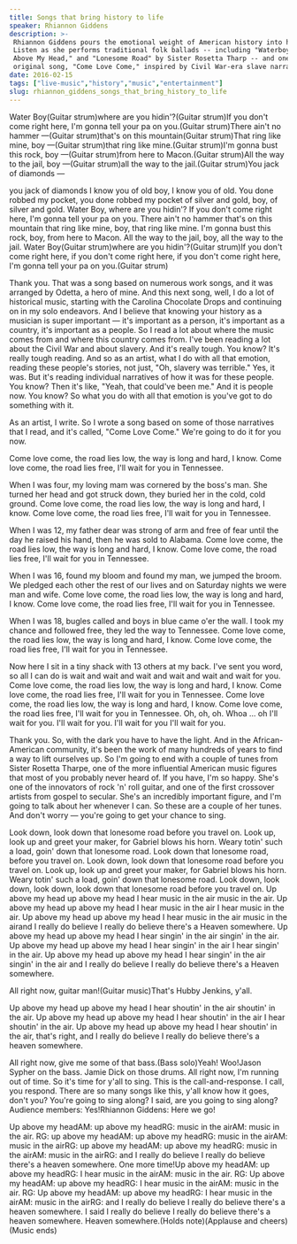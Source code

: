 ```yaml
---
title: Songs that bring history to life
speaker: Rhiannon Giddens
description: >-
 Rhiannon Giddens pours the emotional weight of American history into her music.
 Listen as she performs traditional folk ballads -- including "Waterboy," "Up
 Above My Head," and "Lonesome Road" by Sister Rosetta Tharp -- and one glorious
 original song, "Come Love Come," inspired by Civil War-era slave narratives.
date: 2016-02-15
tags: ["live-music","history","music","entertainment"]
slug: rhiannon_giddens_songs_that_bring_history_to_life
---
```


Water Boy(Guitar strum)where are you hidin'?(Guitar strum)If you don't come right here,
I'm gonna tell your pa on you.(Guitar strum)There ain't no hammer —(Guitar strum)that's on
this mountain(Guitar strum)That ring like mine, boy —(Guitar strum)that ring like
mine.(Guitar strum)I'm gonna bust this rock, boy —(Guitar strum)from here to Macon.(Guitar
strum)All the way to the jail, boy —(Guitar strum)all the way to the jail.(Guitar
strum)You jack of diamonds —

you jack of diamonds I know you of old boy, I know you of old. You done robbed my pocket,
you done robbed my pocket of silver and gold, boy, of silver and gold. Water Boy, where are
you hidin'? If you don't come right here, I'm gonna tell your pa on you. There ain't no
hammer that's on this mountain that ring like mine, boy, that ring like mine. I'm gonna
bust this rock, boy, from here to Macon. All the way to the jail, boy, all the way to the
jail. Water Boy(Guitar strum)where are you hidin'?(Guitar strum)If you don't come right
here, if you don't come right here, if you don't come right here, I'm gonna tell your pa
on you.(Guitar strum)

Thank you. That was a song based on numerous work songs, and it was arranged by Odetta, a
hero of mine. And this next song, well, I do a lot of historical music, starting with the
Carolina Chocolate Drops and continuing on in my solo endeavors. And I believe that
knowing your history as a musician is super important — it's important as a person, it's
important as a country, it's important as a people. So I read a lot about where the music
comes from and where this country comes from. I've been reading a lot about the Civil War
and about slavery. And it's really tough. You know? It's really tough reading. And so as
an artist, what I do with all that emotion, reading these people's stories, not just, "Oh,
slavery was terrible." Yes, it was. But it's reading individual narratives of how it was
for these people. You know? Then it's like, "Yeah, that could've been me." And it is
people now. You know? So what you do with all that emotion is you've got to do something
with it.

As an artist, I write. So I wrote a song based on some of those narratives that I read,
and it's called, "Come Love Come." We're going to do it for you now.

Come love come, the road lies low, the way is long and hard, I know. Come love come, the
road lies free, I'll wait for you in Tennessee.

When I was four, my loving mam was cornered by the boss's man. She turned her head and got
struck down, they buried her in the cold, cold ground. Come love come, the road lies low,
the way is long and hard, I know. Come love come, the road lies free, I'll wait for you in
Tennessee.

When I was 12, my father dear was strong of arm and free of fear until the day he raised
his hand, then he was sold to Alabama. Come love come, the road lies low, the way is long
and hard, I know. Come love come, the road lies free, I'll wait for you in
Tennessee.

When I was 16, found my bloom and found my man, we jumped the broom. We pledged each other
the rest of our lives and on Saturday nights we were man and wife. Come love come, the road
lies low, the way is long and hard, I know. Come love come, the road lies free, I'll wait
for you in Tennessee.

When I was 18, bugles called and boys in blue came o'er the wall. I took my chance and
followed free, they led the way to Tennessee. Come love come, the road lies low, the way is
long and hard, I know. Come love come, the road lies free, I'll wait for you in
Tennessee.

Now here I sit in a tiny shack with 13 others at my back. I've sent you word, so all I can
do is wait and wait and wait and wait and wait and wait for you. Come love come, the road
lies low, the way is long and hard, I know. Come love come, the road lies free, I'll wait
for you in Tennessee. Come love come, the road lies low, the way is long and hard, I know.
Come love come, the road lies free, I'll wait for you in Tennessee. Oh, oh, oh. Whoa ... oh
I'll wait for you. I'll wait for you. I'll wait for you I'll wait for you.

Thank you. So, with the dark you have to have the light. And in the African-American
community, it's been the work of many hundreds of years to find a way to lift ourselves
up. So I'm going to end with a couple of tunes from Sister Rosetta Tharpe, one of the more
influential American music figures that most of you probably never heard of. If you have,
I'm so happy. She's one of the innovators of rock 'n' roll guitar, and one of the first
crossover artists from gospel to secular. She's an incredibly important figure, and I'm
going to talk about her whenever I can. So these are a couple of her tunes. And don't
worry — you're going to get your chance to sing.

Look down, look down that lonesome road before you travel on. Look up, look up and greet
your maker, for Gabriel blows his horn. Weary totin' such a load, goin' down that lonesome
road. Look down that lonesome road, before you travel on. Look down, look down that
lonesome road before you travel on. Look up, look up and greet your maker, for Gabriel
blows his horn. Weary totin' such a load, goin' down that lonesome road. Look down, look
down, look down, look down that lonesome road before you travel on. Up above my head up
above my head I hear music in the air music in the air. Up above my head up above my head I
hear music in the air I hear music in the air. Up above my head up above my head I hear
music in the air music in the airand I really do believe I really do believe there's a
Heaven somewhere. Up above my head up above my head I hear singin' in the air singin' in
the air. Up above my head up above my head I hear singin' in the air I hear singin' in the
air. Up above my head up above my head I hear singin' in the air singin' in the air and I
really do believe I really do believe there's a Heaven somewhere.

All right now, guitar man!(Guitar music)That's Hubby Jenkins, y'all.

Up above my head up above my head I hear shoutin' in the air shoutin' in the air. Up above
my head up above my head I hear shoutin' in the air I hear shoutin' in the air. Up above my
head up above my head I hear shoutin' in the air, that's right, and I really do believe I
really do believe there's a heaven somewhere.

All right now, give me some of that bass.(Bass solo)Yeah! Woo!Jason Sypher on the
bass. Jamie Dick on those drums. All right now, I'm running out of time. So it's time for
y'all to sing. This is the call-and-response. I call, you respond. There are so many songs
like this, y'all know how it goes, don't you? You're going to sing along? I said, are you
going to sing along? Audience members: Yes!Rhiannon Giddens: Here we go!

Up above my headAM: up above my headRG: music in the airAM: music in the air. RG: up above
my headAM: up above my headRG: music in the airAM: music in the airRG: up above my headAM:
up above my headRG: music in the airAM: music in the airRG: and I really do believe I
really do believe there's a heaven somewhere. One more time!Up above my headAM: up above my
headRG: I hear music in the airAM: music in the air. RG: Up above my headAM: up above my
headRG: I hear music in the airAM: music in the air. RG: Up above my headAM: up above my
headRG: I hear music in the airAM: music in the airRG: and I really do believe I really do
believe there's a heaven somewhere. I said I really do believe I really do believe there's
a heaven somewhere. Heaven somewhere.(Holds note)(Applause and cheers)(Music
ends)

<!--
ad_duration=3.33
comment_count=15
event="TED2016"
external_start_time=0
intro_duration=11.82
is_subtitle_required="False"
is_talk_featured="True"
language="en"
language_swap="False"
native_language="en"
number_of_related_talks=6
number_of_speakers=1
number_of_subtitled_videos=16
number_of_tags=4
number_of_talk_download_languages=16
number_of_talk_more_resources=0
number_of_talk_recommendations=0
number_of_talks_take_actions=0
post_ad_duration=0.83
published_timestamp="2017-06-02 10:54:17"
recording_date="2016-02-15"
speaker_description="Musician"
speaker_is_published=1
speaker_name="Rhiannon Giddens"
talk_name="Songs that bring history to life"
talks_tags=["live-music","history","music","entertainment"]
url_audio="https://download.ted.com/talks/RhiannonGiddens_2016.mp3?apikey=acme-roadrunner"
url_photo_speaker="https://pe.tedcdn.com/images/ted/d4b6a2f3bed0f7e7c4d0716b06971f33f72a6b33_254x191.jpg"
url_photo_talk="https://s3.amazonaws.com/talkstar-photos/uploads/9997f4a7-92c2-4e4a-a803-550ad98e21ef/RhiannonGiddens_2016-embed.jpg"
url_webpage="https://www.ted.com/talks/rhiannon_giddens_songs_that_bring_history_to_life"
video_type_name="TED Stage Talk"
-->
